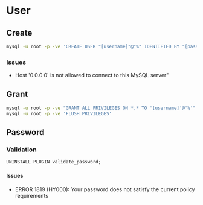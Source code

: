 # User

## Create

```sh
mysql -u root -p -ve 'CREATE USER "[username]"@"%" IDENTIFIED BY "[password]"'
```

### Issues

- Host '0.0.0.0' is not allowed to connect to this MySQL server"

## Grant

```sh
mysql -u root -p -ve "GRANT ALL PRIVILEGES ON *.* TO '[username]'@'%'"
mysql -u root -p -ve 'FLUSH PRIVILEGES'
```

## Password

### Validation

```sql
UNINSTALL PLUGIN validate_password;
```

#### Issues

- ERROR 1819 (HY000): Your password does not satisfy the current policy requirements
